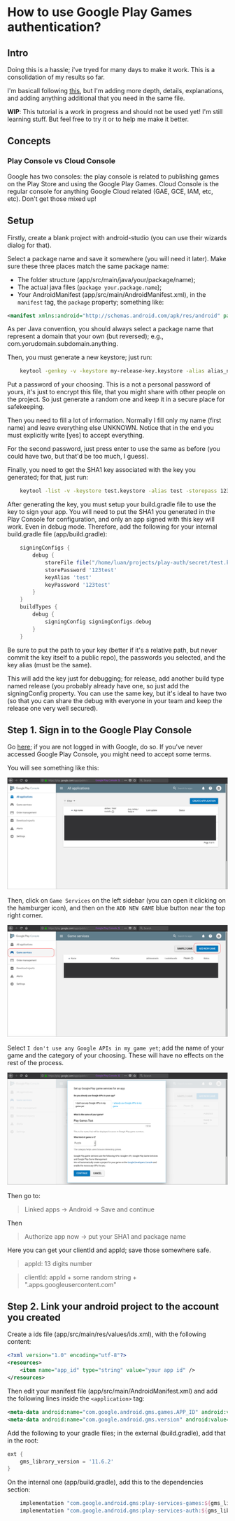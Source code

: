# How to use Google Play Games authentication?
## Intro

Doing this is a hassle; i've tryed for many days to make it work. This is a consolidation of my results so far.

I'm basicall following [this](https://developers.google.com/games/services/console/enabling), but I'm adding more depth, details, explanations, and adding anything additional that you need in the same file.

**WIP**: This tutorial is a work in progress and should not be used yet! I'm still learning stuff. But feel free to try it or to help me make it better.

## Concepts

### Play Console vs Cloud Console

Google has two consoles: the play console is related to publishing games on the Play Store and using the Google Play Games. Cloud Console is the regular console for anything Google Cloud related (GAE, GCE, IAM, etc, etc). Don't get those mixed up!

## Setup

Firstly, create a blank project with android-studio (you can use their wizards dialog for that).

Select a package name and save it somewhere (you will need it later). Make sure these three places match the same package name:

 * The folder structure (app/src/main/java/your/package/name);
 * The actual java files (`package your.package.name`);
 * Your AndroidManifest (app/src/main/AndroidManifest.xml), in the `manifest` tag, the `package` property; something like:

```xml
<manifest xmlns:android="http://schemas.android.com/apk/res/android" package="your.package.name">
```

As per Java convention, you should always select a package name that represent a domain that your own (but reversed); e.g., com.yorudomain.subdomain.anything.

Then, you must generate a new keystore; just run:

```bash
    keytool -genkey -v -keystore my-release-key.keystore -alias alias_name -keyalg RSA -keysize 2048 -validity 10000
```

Put a password of your choosing. This is a not a personal password of yours, it's just to encrypt this file, that you might share with other people on the project. So just generate a random one and keep it in a secure place for safekeeping.

Then you need to fill a lot of information. Normally I fill only my name (first name) and leave everything else UNKNOWN. Notice that in the end you must explicitly write [yes] to accept everything.

For the second password, just press enter to use the same as before (you could have two, but that'd be too much, I guess).

Finally, you need to get the SHA1 key associated with the key you generated; for that, just run:

```bash
    keytool -list -v -keystore test.keystore -alias test -storepass 123test -keypass 123test 2> /dev/null | grep "SHA1:" | rex '\s*SHA1: (.*)' '$1'
```

After generating the key, you must setup your build.gradle file to use the key to sign your app. You will need to put the SHA1 you generated in the Play Console for configuration, and only an app signed with this key will work. Even in debug mode. Therefore, add the following for your internal build.gradle file (app/build.gradle):

```groovy
    signingConfigs {
        debug {
            storeFile file("/home/luan/projects/play-auth/secret/test.keystore")
            storePassword '123test'
            keyAlias 'test'
            keyPassword '123test'
        }
    }
    buildTypes {
        debug {
            signingConfig signingConfigs.debug
        }
    }
```

Be sure to put the path to your key (better if it's a relative path, but never commit the key itself to a public repo), the passwords you selected, and the key alias (must be the same).

This will add the key just for debugging; for release, add another build type named release (you probably already have one, so just add the signingConfig property. You can use the same key, but it's ideal to have two (so that you can share the debug with everyone in your team and keep the release one very well secured).

## Step 1. Sign in to the Google Play Console

Go [here](https://play.google.com/apps/publish/); if you are not logged in with Google, do so. If you've never accessed Google Play Console, you might need to accept some terms.

You will see something like this:

![1](images/1_play_console.png)

Then, click on `Game Services` on the left sidebar (you can open it clicking on the hamburger icon), and then on the `ADD NEW GAME` blue button near the top right corner.

![2](images/2_play_console_games.png)

Select `I don't use any Google APIs in my game yet`; add the name of your game and the category of your choosing. These will have no effects on the rest of the process.

![3](images/3_play_console_new_game.png)

Then go to:

> Linked apps -> Android -> Save and continue

Then

> Authorize app now -> put your SHA1 and package name

Here you can get your clientId and appId; save those somewhere safe.

> appId: 13 digits number

> clientId: appId + some random string + ".apps.googleusercontent.com"

## Step 2. Link your android project to the account you created

Create a ids file (app/src/main/res/values/ids.xml), with the following content:

```xml
<?xml version="1.0" encoding="utf-8"?>
<resources>
    <item name="app_id" type="string" value="your app id" />
</resources>
```

Then edit your manifest file (app/src/main/AndroidManifest.xml) and add the following lines inside the `<application>` tag:

```xml
<meta-data android:name="com.google.android.gms.games.APP_ID" android:value="@string/app_id" />
<meta-data android:name="com.google.android.gms.version" android:value="@integer/google_play_services_version"/>
```

Add the following to your gradle files; in the external (build.gradle), add that in the root:

```groovy
ext {
    gms_library_version = '11.6.2'
}
```

On the internal one (app/build.gradle), add this to the dependencies section:
```groovy
    implementation "com.google.android.gms:play-services-games:${gms_library_version}"
    implementation "com.google.android.gms:play-services-auth:${gms_library_version}"
```
